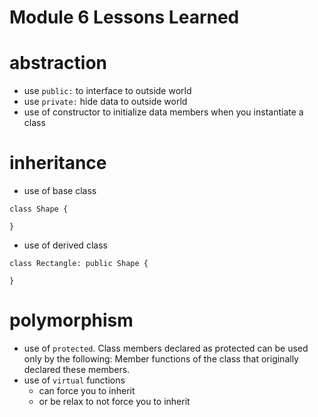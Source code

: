 # Module 6 Lessons Learned

# abstraction
- use `public:` to interface to outside world
- use `private:` hide data to outside world
- use of constructor to initialize data members when you instantiate a class

# inheritance
- use of base class
```
class Shape {

}
```
- use of derived class
```
class Rectangle: public Shape {

}
```

# polymorphism
- use of `protected`. Class members declared as protected can be used only by the following: Member functions of the class that originally declared these members.
- use of `virtual` functions
  - can force you to inherit
  - or be relax to not force you to inherit
